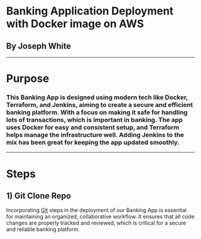# Banking Application Deployment with Docker image on AWS

## By Joseph White
-----

# Purpose

### This Banking App is designed using modern tech like Docker, Terraform, and Jenkins, aiming to create a secure and efficient banking platform. With a focus on making it safe for handling lots of transactions, which is important in banking. The app uses Docker for easy and consistent setup, and Terraform helps manage the infrastructure well. Adding Jenkins to the mix has been great for keeping the app updated smoothly. 
------

# Steps 
## 1) Git Clone Repo 

Incorporating [Git](https://github.com/z0sun/runit/blob/main/gitclone.md) steps in the deployment of our Banking App is essential for maintaining an organized, collaborative workflow. It ensures that all code changes are properly tracked and reviewed, which is critical for a secure and reliable banking platform.
